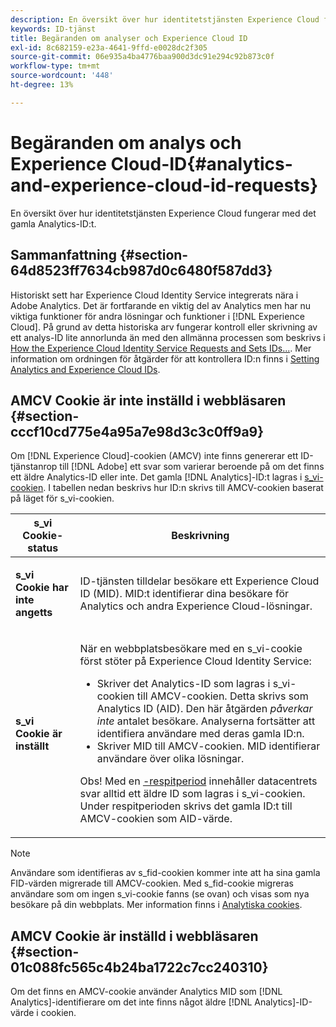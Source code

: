 ```yaml
---
description: En översikt över hur identitetstjänsten Experience Cloud fungerar med det gamla Analytics-ID:t.
keywords: ID-tjänst
title: Begäranden om analyser och Experience Cloud ID
exl-id: 8c682159-e23a-4641-9ffd-e0028dc2f305
source-git-commit: 06e935a4ba4776baa900d3dc91e294c92b873c0f
workflow-type: tm+mt
source-wordcount: '448'
ht-degree: 13%

---
```


# Begäranden om analys och Experience Cloud-ID{#analytics-and-experience-cloud-id-requests}

En översikt över hur identitetstjänsten Experience Cloud fungerar med det gamla Analytics-ID:t.

## Sammanfattning {#section-64d8523ff7634cb987d0c6480f587dd3}

Historiskt sett har Experience Cloud Identity Service integrerats nära i Adobe Analytics. Det är fortfarande en viktig del av Analytics men har nu viktiga funktioner för andra lösningar och funktioner i [!DNL Experience Cloud]. På grund av detta historiska arv fungerar kontroll eller skrivning av ett analys-ID lite annorlunda än med den allmänna processen som beskrivs i [How the Experience Cloud Identity Service Requests and Sets IDs...](../../introduction/id-request.md#concept-2caacebb1d244402816760e9b8bcef6a). Mer information om ordningen för åtgärder för att kontrollera ID:n finns i [Setting Analytics and Experience Cloud IDs](../../reference/analytics-reference/analytics-ids.md#concept-f381dd18ee184c6c8e48286937a161d6).

## AMCV Cookie är inte inställd i webbläsaren {#section-cccf10cd775e4a95a7e98d3c3c0ff9a9}

Om [!DNL Experience Cloud]-cookien (AMCV) inte finns genererar ett ID-tjänstanrop till [!DNL Adobe] ett svar som varierar beroende på om det finns ett äldre Analytics-ID eller inte. Det gamla [!DNL Analytics]-ID:t lagras i [s_vi-cookien](https://docs.adobe.com/content/help/en/core-services/interface/ec-cookies/cookies-analytics.html). I tabellen nedan beskrivs hur ID:n skrivs till AMCV-cookien baserat på läget för s_vi-cookien.

<table id="table_DC85FECE26DD424E841BA1059AF1E57F"> 
 <thead> 
  <tr> 
   <th colname="col1" class="entry"> s_vi Cookie-status </th> 
   <th colname="col2" class="entry"> Beskrivning </th> 
  </tr> 
 </thead>
 <tbody> 
  <tr> 
   <td colname="col1"> <p> <b> s_vi Cookie har inte angetts</b> </p> </td> 
   <td colname="col2"> <p>ID-tjänsten tilldelar besökare ett <span class="keyword"> Experience Cloud</span> ID (MID). MID:t identifierar dina besökare för <span class="keyword"> Analytics</span> och andra <span class="keyword"> Experience Cloud</span>-lösningar. </p> </td> 
  </tr> 
  <tr> 
   <td colname="col1"> <p> <b>s_vi Cookie är inställt</b> </p> </td> 
   <td colname="col2"> <p>När en webbplatsbesökare med en s_vi-cookie först stöter på Experience Cloud Identity Service: </p> 
    <ul id="ul_BE584810280D4874AF802A9247011787"> 
     <li id="li_AA395B09A3174AF78F3EC10053E2E4F5">Skriver det <span class="keyword"> Analytics</span>-ID som lagras i s_vi-cookien till AMCV-cookien. Detta skrivs som <span class="keyword"> Analytics</span> ID (AID). Den här åtgärden <i>påverkar inte</i> antalet besökare. <span class="keyword"> Analyserna </span> fortsätter att identifiera användare med deras gamla ID:n. </li> 
     <li id="li_8735DE21FEA542BA8024109B8FE1E2ED">Skriver MID till AMCV-cookien. MID identifierar användare över olika lösningar. </li> 
    </ul> <p> <p>Obs! Med en <a href="../../reference/analytics-reference/grace-period.md" format="dita" scope="local">-respitperiod</a> innehåller datacentrets svar alltid ett äldre ID som lagras i s_vi-cookien. Under respitperioden skrivs det gamla ID:t till AMCV-cookien som AID-värde. </p> </p> </td> 
  </tr> 
 </tbody> 
</table>

>[!NOTE]
>
>Användare som identifieras av s_fid-cookien kommer inte att ha sina gamla FID-värden migrerade till AMCV-cookien. Med s_fid-cookie migreras användare som om ingen s_vi-cookie fanns (se ovan) och visas som nya besökare på din webbplats. Mer information finns i [Analytiska cookies](https://docs.adobe.com/content/help/en/core-services/interface/ec-cookies/cookies-analytics.html).

## AMCV Cookie är inställd i webbläsaren {#section-01c088fc565c4b24ba1722c7cc240310}

Om det finns en AMCV-cookie använder Analytics MID som [!DNL Analytics]-identifierare om det inte finns något äldre [!DNL Analytics]-ID-värde i cookien.
